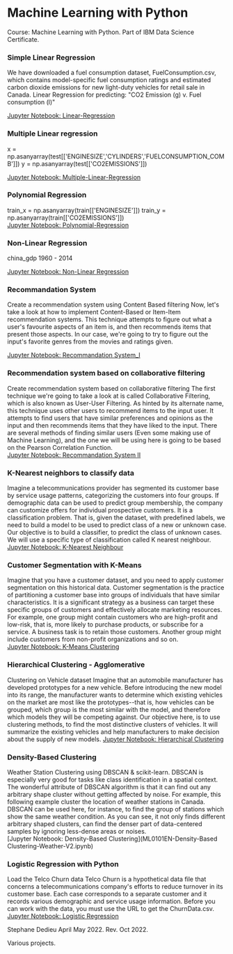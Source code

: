 # Machine Learning with Python

Course: Machine Learning with Python.
Part of IBM Data Science Certificate. 

### Simple Linear Regression

We have downloaded a fuel consumption dataset, FuelConsumption.csv, which contains model-specific fuel consumption ratings and estimated carbon dioxide emissions for new light-duty vehicles for retail sale in Canada.
Linear Regression for predicting: "CO2 Emission (g) v. Fuel consumption (l)" <br>

[Jupyter Notebook: Linear-Regression](ML0101EN-Reg-Simple-Linear-Regression-Co2_V2.ipynb)


### Multiple Linear regression 

x = np.asanyarray(test[['ENGINESIZE','CYLINDERS','FUELCONSUMPTION_COMB']])
y = np.asanyarray(test[['CO2EMISSIONS']])<br>

[Jupyter Notebook: Multiple-Linear-Regression](ML0101EN-Reg-Mulitple-Linear-Regression-Co2-v4.ipynb)



### Polynomial Regression 

train_x = np.asanyarray(train[['ENGINESIZE']])
train_y = np.asanyarray(train[['CO2EMISSIONS']]) <br>
[Jupyter Notebook: Polynomial-Regression](ML0101EN-Reg-Polynomial-Regression-Co2-V2.ipynb)


### Non-Linear Regression 
china_gdp 1960 - 2014  <br>

[Jupyter Notebook: Non-Linear Regression](ML0101EN-Reg-NoneLinearRegression-V3.ipynb)


### Recommandation System 
Create a recommendation system using Content Based filtering 
Now, let's take a look at how to implement Content-Based or Item-Item recommendation systems. This technique attempts to figure out what a user's favourite aspects of an item is, and then recommends items that present those aspects. In our case, we're going to try to figure out the input's favorite genres from the movies and ratings given. <br>

[Jupyter Notebook: Recommandation System_I](ML0101EN-RecommendationSystem_Content-Based-Filtering-movies-V2.ipynb)

###  Recommendation system based on collaborative filtering
Create recommendation system based on collaborative filtering
The first technique we're going to take a look at is called Collaborative Filtering, which is also known as User-User Filtering. As hinted by its alternate name, this technique uses other users to recommend items to the input user. It attempts to find users that have similar preferences and opinions as the input and then recommends items that they have liked to the input. There are several methods of finding similar users (Even some making use of Machine Learning), and the one we will be using here is going to be based on the Pearson Correlation Function. <br>
[Jupyter Notebook: Recommandation System II](ML0101EN-RecommendationSystem-Collaborative-Filtering-movies-V2.ipynb)



###  K-Nearest neighbors to classify data
Imagine a telecommunications provider has segmented its customer base by service usage patterns, categorizing the customers into four groups. If demographic data can be used to predict group membership, the company can customize offers for individual prospective customers. It is a classification problem. That is, given the dataset, with predefined labels, we need to build a model to be used to predict class of a new or unknown case.
Our objective is to build a classifier, to predict the class of unknown cases. We will use a specific type of classification called K nearest neighbour.<br>
[Jupyter Notebook: K-Nearest Neighbour](ML0101EN-K-Nearest-Neighbors-Classification_Telecom_Customer_Category-V2.ipynb)


###  Customer Segmentation with K-Means
Imagine that you have a customer dataset, and you need to apply customer segmentation on this historical data. Customer segmentation is the practice of partitioning a customer base into groups of individuals that have similar characteristics. It is a significant strategy as a business can target these specific groups of customers and effectively allocate marketing resources. For example, one group might contain customers who are high-profit and low-risk, that is, more likely to purchase products, or subscribe for a service. A business task is to retain those customers. Another group might include customers from non-profit organizations and so on.<br>
[Jupyter Notebook: K-Means Clustering](ML0101EN-K-Means-Clustering-Customer-Segmentation-V2.ipynb)

###  Hierarchical Clustering - Agglomerative

Clustering on Vehicle dataset
Imagine that an automobile manufacturer has developed prototypes for a new vehicle. Before introducing the new model into its range, the manufacturer wants to determine which existing vehicles on the market are most like the prototypes--that is, how vehicles can be grouped, which group is the most similar with the model, and therefore which models they will be competing against.
Our objective here, is to use clustering methods, to find the most distinctive clusters of vehicles. It will summarize the existing vehicles and help manufacturers to make decision about the supply of new models.
[Jupyter Notebook: Hierarchical Clustering](ML0101EN-Hierarchical-Clustering-Cars-V2.ipynb)

###  Density-Based Clustering

Weather Station Clustering using DBSCAN & scikit-learn.
DBSCAN is especially very good for tasks like class identification in a spatial context. The wonderful attribute of DBSCAN algorithm is that it can find out any arbitrary shape cluster without getting affected by noise. For example, this following example cluster the location of weather stations in Canada. DBSCAN can be used here, for instance, to find the group of stations which show the same weather condition. As you can see, it not only finds different arbitrary shaped clusters, can find the denser part of data-centered samples by ignoring less-dense areas or noises.<br>
[Jupyter Notebook: Density-Based Clustering](ML0101EN-Density-Based Clustering-Weather-V2.ipynb)


###  Logistic Regression with Python

Load the Telco Churn data
Telco Churn is a hypothetical data file that concerns a telecommunications company's efforts to reduce turnover in its customer base. Each case corresponds to a separate customer and it records various demographic and service usage information. Before you can work with the data, you must use the URL to get the ChurnData.csv.<br>
[Jupyter Notebook: Logistic Regression](ML0101EN-Classification-Logistic-Regression-Customer_Churn_V3.ipynb)



Stephane Dedieu April May 2022.
Rev. Oct 2022. 

Various projects.  


